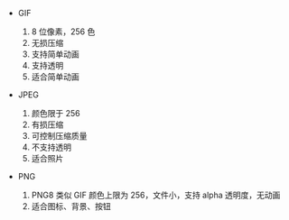 - GIF

  1. 8 位像素，256 色
  2. 无损压缩
  3. 支持简单动画
  4. 支持透明
  5. 适合简单动画

- JPEG

  1. 颜色限于 256
  2. 有损压缩
  3. 可控制压缩质量
  4. 不支持透明
  5. 适合照片

- PNG

  1. PNG8 类似 GIF 颜色上限为 256，文件小，支持 alpha 透明度，无动画
  2. 适合图标、背景、按钮
